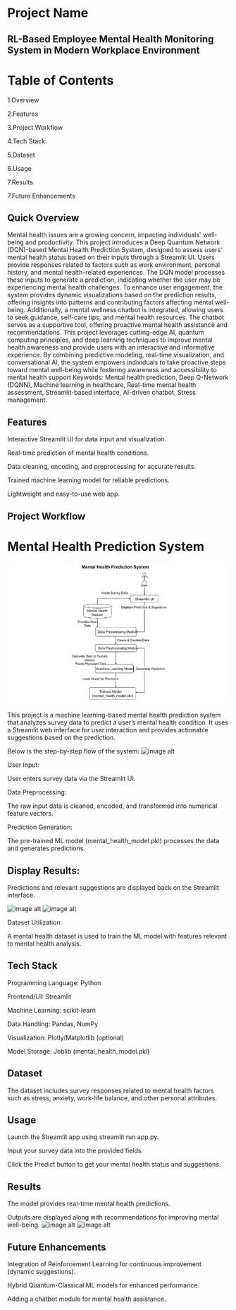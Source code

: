 # Project Name
## RL-Based Employee Mental Health Monitoring System in Modern Workplace Environment



# Table of Contents
1.Overview

2.Features

3.Project Workflow

4.Tech Stack

5.Dataset

6.Usage

7.Results

7.Future Enhancements

## Quick Overview
Mental health issues are a growing concern, impacting individuals' well-being and productivity. This project introduces a Deep Quantum Network (DQN)-based Mental Health Prediction System, designed to assess users' mental health status based on their inputs through a Streamlit UI. Users provide responses related to factors such as work environment, personal history, and mental health-related experiences. The DQN model processes these inputs to generate a prediction, indicating whether the user may be experiencing mental health challenges. To enhance user engagement, the system provides dynamic visualizations based on the prediction results, offering insights into patterns and contributing factors affecting mental well-being. Additionally, a mental wellness chatbot is integrated, allowing users to seek guidance, self-care tips, and mental health resources. The chatbot serves as a supportive tool, offering proactive mental health assistance and recommendations. This project leverages cutting-edge AI, quantum computing principles, and deep learning techniques to improve mental health awareness and provide users with an interactive and informative experience. By combining predictive modeling, real-time visualization, and conversational AI, the system empowers individuals to take proactive steps toward mental well-being while fostering awareness and accessibility to mental health support
Keywords: Mental health prediction, Deep Q-Network (DQNN), Machine learning in healthcare, Real-time mental health assessment, Streamlit-based interface, AI-driven chatbot, Stress management.

## Features
Interactive Streamlit UI for data input and visualization.

Real-time prediction of mental health conditions.

Data cleaning, encoding, and preprocessing for accurate results.

Trained machine learning model for reliable predictions.

Lightweight and easy-to-use web app.

## Project Workflow

 # Mental Health Prediction System
![image alt](https://github.com/NaveenKumarReddy14/RL-Employee-Mental-Health/blob/main/Flowchat.png?raw=true)

This project is a machine learning-based mental health prediction system that analyzes survey data to predict a user’s mental health condition. It uses a Streamlit web interface for user interaction and provides actionable suggestions based on the prediction.

Below is the step-by-step flow of the system:
![image alt]()

User Input:

User enters survey data via the Streamlit UI.

Data Preprocessing:

The raw input data is cleaned, encoded, and transformed into numerical feature vectors.

Prediction Generation:

The pre-trained ML model (mental_health_model.pkl) processes the data and generates predictions.

## Display Results:

Predictions and relevant suggestions are displayed back on the Streamlit interface.

![image alt]()
![image alt]()

Dataset Utilization:

A mental health dataset is used to train the ML model with features relevant to mental health analysis.


## Tech Stack
Programming Language: Python

Frontend/UI: Streamlit

Machine Learning: scikit-learn

Data Handling: Pandas, NumPy

Visualization: Plotly/Matplotlib (optional)

Model Storage: Joblib (mental_health_model.pkl)

## Dataset
The dataset includes survey responses related to mental health factors such as stress, anxiety, work-life balance, and other personal attributes.


## Usage
Launch the Streamlit app using streamlit run app.py.

Input your survey data into the provided fields.

Click the Predict button to get your mental health status and suggestions.

## Results
The model provides real-time mental health predictions.

Outputs are displayed along with recommendations for improving mental well-being.
![image alt]()
![image alt]()

## Future Enhancements
Integration of Reinforcement Learning for continuous improvement (dynamic suggestions).

Hybrid Quantum-Classical ML models for enhanced performance.

Adding a chatbot module for mental health assistance.
